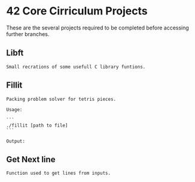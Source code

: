 42 Core Cirriculum Projects
===

  These are the several projects required to be completed before accessing further branches.
  
  Libft
  ---
    Small recrations of some usefull C library funtions.

  Fillit
  ---
    Packing problem solver for tetris pieces.
    
    Usage:
    
    ```
    ./fillit [path to file]
    ```
    
    Output:

  Get Next line
  ---
    Function used to get lines from inputs.
